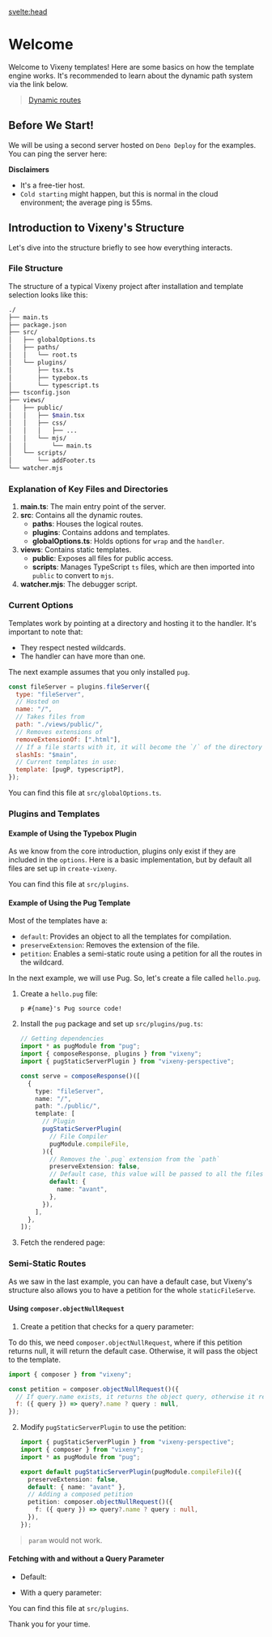 
<script>
  // Importing necessary components
  import Tabs from "$lib/components/Tabs.md";
  import Bash from "$lib/components/SmallComponents/Bash.md";
  import plugin from "$lib/examples/plugins_typebox.md";
  import Request from "$lib/components/Request.svelte";
  
  // Array containing the installation options for the Tabs component
  const install = [
    { title: "Bun", component: Bash, details: { runtime: "bun" } },
    { title: "Deno", component: Bash, details: { runtime: "deno" } }
  ];
  
  const tab0 = [
    { title: "main.ts", component: plugin, details: { runtime: "main" } },
    { title: "setup.ts", component: plugin, details: { runtime: "setup" } }
  ];
</script>

<svelte:head>
  <script src='/prism.mjs' defer></script>
  <title>Introduction - Vixeny</title>
  <meta name="description" content="Using create-vixeny"/>
</svelte:head>

# Welcome

Welcome to Vixeny templates! Here are some basics on how the template engine works. It's recommended to learn about the dynamic path system via the link below.

> [Dynamic routes](/framework/init)

## Before We Start!

We will be using a second server hosted on `Deno Deploy` for the examples. You can ping the server here:

<Request url="/ping" displaysData={false} />

**Disclaimers**

- It's a free-tier host.
- `Cold starting` might happen, but this is normal in the cloud environment; the average ping is 55ms.

## Introduction to Vixeny's Structure

Let's dive into the structure briefly to see how everything interacts.

### File Structure

The structure of a typical Vixeny project after installation and template selection looks like this:

```bash
./
├── main.ts
├── package.json
├── src/
│   ├── globalOptions.ts
│   ├── paths/
│   │   └── root.ts
│   └── plugins/
│       ├── tsx.ts
│       ├── typebox.ts
│       └── typescript.ts
├── tsconfig.json
├── views/
│   ├── public/
│   │   ├── $main.tsx
│   │   ├── css/
│   │   │   ├── ...
│   │   └── mjs/
│   │       └── main.ts
│   └── scripts/
│       └── addFooter.ts
└── watcher.mjs
```

### Explanation of Key Files and Directories

1. **main.ts**: The main entry point of the server.
2. **src**: Contains all the dynamic routes.
   - **paths**: Houses the logical routes.
   - **plugins**: Contains addons and templates.
   - **globalOptions.ts**: Holds options for `wrap` and the `handler`.
3. **views**: Contains static templates.
   - **public**: Exposes all files for public access.
   - **scripts**: Manages TypeScript `ts` files, which are then imported into `public` to convert to `mjs`.
4. **watcher.mjs**: The debugger script.

### Current Options

Templates work by pointing at a directory and hosting it to the handler. It's important to note that:

- They respect nested wildcards.
- The handler can have more than one.

The next example assumes that you only installed `pug`.

```javascript
const fileServer = plugins.fileServer({
  type: "fileServer",
  // Hosted on
  name: "/",
  // Takes files from
  path: "./views/public/",
  // Removes extensions of
  removeExtensionOf: [".html"],
  // If a file starts with it, it will become the `/` of the directory
  slashIs: "$main",
  // Current templates in use:
  template: [pugP, typescriptP],
});
```

You can find this file at `src/globalOptions.ts`.

### Plugins and Templates

#### Example of Using the Typebox Plugin

As we know from the core introduction, plugins only exist if they are included in the `options`. Here is a basic implementation, but by default all files are set up in `create-vixeny`.

You can find this file at `src/plugins`.

<Tabs data={tab0}/>

#### Example of Using the Pug Template

Most of the templates have a:

- `default`: Provides an object to all the templates for compilation.
- `preserveExtension`: Removes the extension of the file.
- `petition`: Enables a semi-static route using a petition for all the routes in the wildcard.

In the next example, we will use Pug. So, let's create a file called `hello.pug`.

1. Create a `hello.pug` file:
   ```pug
   p #{name}'s Pug source code!
   ```

2. Install the `pug` package and set up `src/plugins/pug.ts`:
   ```ts
   // Getting dependencies
   import * as pugModule from "pug";
   import { composeResponse, plugins } from "vixeny";
   import { pugStaticServerPlugin } from "vixeny-perspective";

   const serve = composeResponse()([
     {
       type: "fileServer",
       name: "/",
       path: "./public/",
       template: [
         // Plugin
         pugStaticServerPlugin(
           // File Compiler
           pugModule.compileFile,
         )({
           // Removes the `.pug` extension from the `path`
           preserveExtension: false,
           // Default case, this value will be passed to all the files
           default: {
             name: "avant",
           },
         }),
       ],
     },
   ]);
   ```

3. Fetch the rendered page:

<Request url="/hello" displaysData={true} />

### Semi-Static Routes

As we saw in the last example, you can have a default case, but Vixeny's structure also allows you to have a petition for the whole `staticFileServe`.

#### Using `composer.objectNullRequest`

1. Create a petition that checks for a query parameter:

To do this, we need `composer.objectNullRequest`, where if this petition returns null, it will return the default case. Otherwise, it will pass the object to the template.

```javascript
import { composer } from "vixeny";

const petition = composer.objectNullRequest()({
  // If query.name exists, it returns the object query, otherwise it returns null
  f: ({ query }) => query?.name ? query : null,
});
```

2. Modify `pugStaticServerPlugin` to use the petition:
   ```ts
   import { pugStaticServerPlugin } from "vixeny-perspective";
   import { composer } from "vixeny";
   import * as pugModule from "pug";

   export default pugStaticServerPlugin(pugModule.compileFile)({
     preserveExtension: false,
     default: { name: "avant" },
     // Adding a composed petition
     petition: composer.objectNullRequest()({
       f: ({ query }) => query?.name ? query : null,
     }),
   });
   ```
> `param` would not work.

#### Fetching with and without a Query Parameter

- Default:

<Request url="/hello" displaysData={true} />

- With a query parameter:

<Request url="/hello?name=dave" displaysData={true} />

You can find this file at `src/plugins`.

Thank you for your time.
